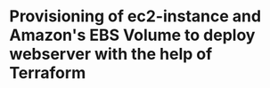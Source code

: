# Provisioning of ec2-instance and Amazon's EBS Volume to deploy webserver with the help of Terraform
